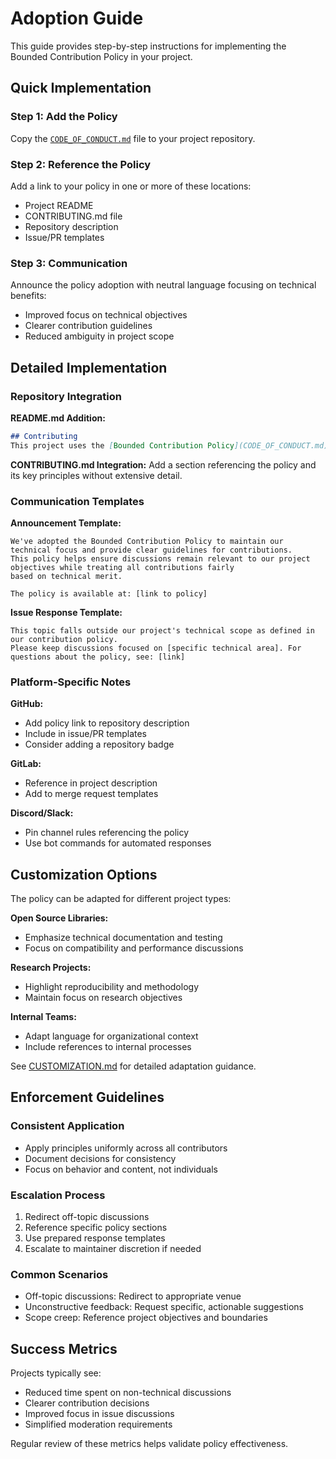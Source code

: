 # Adoption Guide

This guide provides step-by-step instructions for implementing the Bounded Contribution Policy in your project.

## Quick Implementation

### Step 1: Add the Policy

Copy the [`CODE_OF_CONDUCT.md`](../CODE_OF_CONDUCT.md) file to your project repository.

### Step 2: Reference the Policy

Add a link to your policy in one or more of these locations:

- Project README
- CONTRIBUTING.md file
- Repository description
- Issue/PR templates

### Step 3: Communication

Announce the policy adoption with neutral language focusing on technical benefits:

- Improved focus on technical objectives
- Clearer contribution guidelines
- Reduced ambiguity in project scope

## Detailed Implementation

### Repository Integration

**README.md Addition:**

```markdown
## Contributing
This project uses the [Bounded Contribution Policy](CODE_OF_CONDUCT.md) to maintain technical focus and clear contribution guidelines.
```

**CONTRIBUTING.md Integration:**
Add a section referencing the policy and its key principles without extensive detail.

### Communication Templates

**Announcement Template:**

```
We've adopted the Bounded Contribution Policy to maintain our technical focus and provide clear guidelines for contributions.
This policy helps ensure discussions remain relevant to our project objectives while treating all contributions fairly
based on technical merit.

The policy is available at: [link to policy]
```

**Issue Response Template:**

```
This topic falls outside our project's technical scope as defined in our contribution policy.
Please keep discussions focused on [specific technical area]. For questions about the policy, see: [link]
```

### Platform-Specific Notes

**GitHub:**

- Add policy link to repository description
- Include in issue/PR templates
- Consider adding a repository badge

**GitLab:**

- Reference in project description
- Add to merge request templates

**Discord/Slack:**

- Pin channel rules referencing the policy
- Use bot commands for automated responses

## Customization Options

The policy can be adapted for different project types:

**Open Source Libraries:**

- Emphasize technical documentation and testing
- Focus on compatibility and performance discussions

**Research Projects:**

- Highlight reproducibility and methodology
- Maintain focus on research objectives

**Internal Teams:**

- Adapt language for organizational context
- Include references to internal processes

See [CUSTOMIZATION.md](CUSTOMIZATION.md) for detailed adaptation guidance.

## Enforcement Guidelines

### Consistent Application

- Apply principles uniformly across all contributors
- Document decisions for consistency
- Focus on behavior and content, not individuals

### Escalation Process

1. Redirect off-topic discussions
2. Reference specific policy sections
3. Use prepared response templates
4. Escalate to maintainer discretion if needed

### Common Scenarios

- Off-topic discussions: Redirect to appropriate venue
- Unconstructive feedback: Request specific, actionable suggestions
- Scope creep: Reference project objectives and boundaries

## Success Metrics

Projects typically see:

- Reduced time spent on non-technical discussions
- Clearer contribution decisions
- Improved focus in issue discussions
- Simplified moderation requirements

Regular review of these metrics helps validate policy effectiveness.
